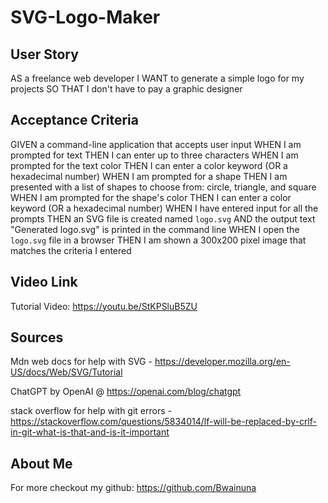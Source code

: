 # SVG-Logo-Maker
## User Story

AS a freelance web developer
I WANT to generate a simple logo for my projects
SO THAT I don't have to pay a graphic designer

## Acceptance Criteria

GIVEN a command-line application that accepts user input
WHEN I am prompted for text
THEN I can enter up to three characters
WHEN I am prompted for the text color
THEN I can enter a color keyword (OR a hexadecimal number)
WHEN I am prompted for a shape
THEN I am presented with a list of shapes to choose from: circle, triangle, and square
WHEN I am prompted for the shape's color
THEN I can enter a color keyword (OR a hexadecimal number)
WHEN I have entered input for all the prompts
THEN an SVG file is created named `logo.svg`
AND the output text "Generated logo.svg" is printed in the command line
WHEN I open the `logo.svg` file in a browser
THEN I am shown a 300x200 pixel image that matches the criteria I entered

## Video Link

Tutorial Video: https://youtu.be/StKPSluB5ZU

## Sources

Mdn web docs for help with SVG - https://developer.mozilla.org/en-US/docs/Web/SVG/Tutorial

ChatGPT by OpenAI @ https://openai.com/blog/chatgpt

stack overflow for help with git errors - https://stackoverflow.com/questions/5834014/lf-will-be-replaced-by-crlf-in-git-what-is-that-and-is-it-important

## About Me

For more checkout my github: https://github.com/Bwainuna
